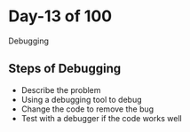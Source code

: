 # Day-13 of 100

Debugging

## Steps of Debugging

- Describe the problem
- Using a debugging tool to debug
- Change the code to remove the bug
- Test with a debugger if the code works well
